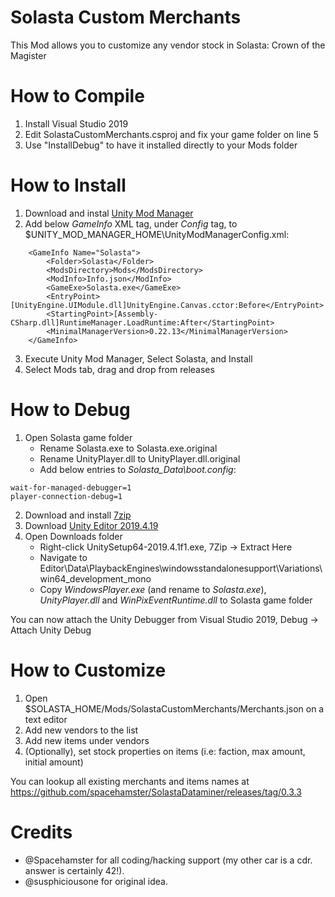 # Solasta Custom Merchants

This Mod allows you to customize any vendor stock in Solasta: Crown of the Magister

# How to Compile

1. Install Visual Studio 2019
2. Edit SolastaCustomMerchants.csproj and fix your game folder on line 5
3. Use "InstallDebug" to have it installed directly to your Mods folder

# How to Install

1. Download and instal [Unity Mod Manager](https://www.nexusmods.com/site/mods/21)
2. Add below *GameInfo* XML tag, under *Config* tag, to $UNITY_MOD_MANAGER_HOME\UnityModManagerConfig.xml:
```
	<GameInfo Name="Solasta">
		<Folder>Solasta</Folder>
		<ModsDirectory>Mods</ModsDirectory>
		<ModInfo>Info.json</ModInfo>
		<GameExe>Solasta.exe</GameExe>
		<EntryPoint>[UnityEngine.UIModule.dll]UnityEngine.Canvas.cctor:Before</EntryPoint>
		<StartingPoint>[Assembly-CSharp.dll]RuntimeManager.LoadRuntime:After</StartingPoint>
		<MinimalManagerVersion>0.22.13</MinimalManagerVersion>
	</GameInfo>
```
3. Execute Unity Mod Manager, Select Solasta, and Install
4. Select Mods tab, drag and drop from releases

# How to Debug

1. Open Solasta game folder
	* Rename Solasta.exe to Solasta.exe.original
	* Rename UnityPlayer.dll to UnityPlayer.dll.original
	* Add below entries to *Solasta_Data\boot.config*:
```
wait-for-managed-debugger=1
player-connection-debug=1
```
2. Download and install [7zip](https://www.7-zip.org/a/7z1900-x64.exe)
3. Download [Unity Editor 2019.4.19](https://download.unity3d.com/download_unity/ca5b14067cec/Windows64EditorInstaller/UnitySetup64-2019.4.19f1.exe)
4. Open Downloads folder
	* Right-click UnitySetup64-2019.4.1f1.exe, 7Zip -> Extract Here
	* Navigate to Editor\Data\PlaybackEngines\windowsstandalonesupport\Variations\win64_development_mono
	* Copy *WindowsPlayer.exe* (and rename to *Solasta.exe*), *UnityPlayer.dll* and *WinPixEventRuntime.dll* to Solasta game folder

You can now attach the Unity Debugger from Visual Studio 2019, Debug -> Attach Unity Debug

# How to Customize

1. Open $SOLASTA_HOME/Mods/SolastaCustomMerchants/Merchants.json on a text editor
2. Add new vendors to the list
3. Add new items under vendors
4. (Optionally), set stock properties on items (i.e: faction, max amount, initial amount)

You can lookup all existing merchants and items names at https://github.com/spacehamster/SolastaDataminer/releases/tag/0.3.3

# Credits

* @Spacehamster for all coding/hacking support (my other car is a cdr. answer is certainly 42!).
* @susphiciousone for original idea.
